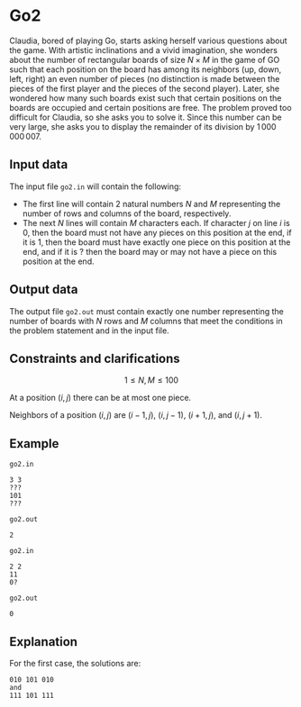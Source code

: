 # Go2

Claudia, bored of playing Go, starts asking herself various questions about the game. With artistic inclinations and a vivid imagination, she wonders about the number of rectangular boards of size $N \times M$ in the game of GO such that each position on the board has among its neighbors (up, down, left, right) an even number of pieces (no distinction is made between the pieces of the first player and the pieces of the second player). Later, she wondered how many such boards exist such that certain positions on the boards are occupied and certain positions are free. The problem proved too difficult for Claudia, so she asks you to solve it. Since this number can be very large, she asks you to display the remainder of its division by $1\,000\,000\,007$.

## Input data

The input file `go2.in` will contain the following:

- The first line will contain 2 natural numbers $N$ and $M$ representing the number of rows and columns of the board, respectively.
- The next $N$ lines will contain $M$ characters each. If character $j$ on line $i$ is $0$, then the board must not have any pieces on this position at the end, if it is $1$, then the board must have exactly one piece on this position at the end, and if it is $?$ then the board may or may not have a piece on this position at the end.

## Output data

The output file `go2.out` must contain exactly one number representing the number of boards with $N$ rows and $M$ columns that meet the conditions in the problem statement and in the input file.

## Constraints and clarifications

$$1 \leq N, M \leq 100$$

At a position $(i, j)$ there can be at most one piece.

Neighbors of a position $(i, j)$ are $(i - 1, j)$, $(i, j - 1)$, $(i + 1, j)$, and $(i, j + 1)$.

## Example

`go2.in`
```
3 3 
??? 
101 
??? 
```

`go2.out`
```
2 
```

`go2.in`
```
2 2 
11 
0? 
```

`go2.out`
```
0 
```

## Explanation

For the first case, the solutions are:
```
010 101 010 
and 
111 101 111
```